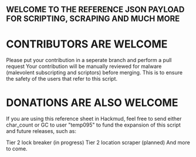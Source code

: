 ##  WELCOME TO THE REFERENCE JSON PAYLOAD FOR SCRIPTING, SCRAPING AND MUCH MORE

# CONTRIBUTORS ARE WELCOME
Please put your contribution in a seperate branch and perform a pull request
Your contribution will be manually reviewed for malware (malevolent subscripting and scriptors)
before merging. This is to ensure the safety of the users that refer to this script.

# DONATIONS ARE ALSO WELCOME
If you are using this reference sheet in Hackmud, feel free to send either char_count or GC to
user "temp095" to fund the expansion of this script and future releases, such as:

Tier 2 lock breaker (in progress)
Tier 2 location scraper (planned)
And more to come.
